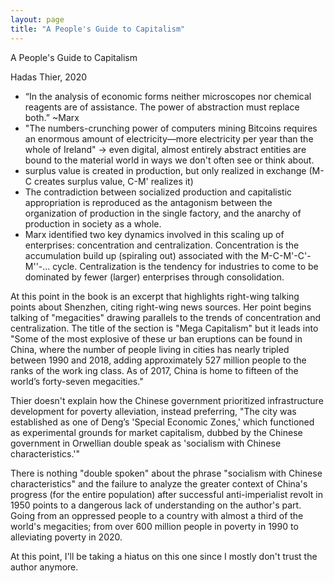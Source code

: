 ```yaml
---
layout: page
title: "A People's Guide to Capitalism"
---
```

A People's Guide to Capitalism

Hadas Thier, 2020

- “In the analysis of economic forms neither microscopes nor chemical reagents are of assistance. The power of abstraction must replace both.” ~Marx
- "The numbers-crunching power of computers mining Bitcoins requires an enormous amount of electricity—more electricity per year than the whole of Ireland" -> even digital, almost entirely abstract entities are bound to the material world in ways we don't often see or think about.
- surplus value is created in production, but only realized in exchange (M-C creates surplus value, C-M' realizes it)
- The contradiction between socialized production and capitalistic appropriation is reproduced as the antagonism between the organization of production in the single factory, and the anarchy of production in society as a whole.
- Marx identified two key dynamics involved in this scaling up of enterprises: concentration and centralization. Concentration is the accumulation build up (spiraling out) associated with the M-C-M'-C'-M''-... cycle. Centralization is the tendency for industries to come to be dominated by fewer (larger) enterprises through consolidation.

At this point in the book is an excerpt that highlights right-wing talking points about Shenzhen, citing right-wing news sources. Her point begins talking of "megacities" drawing parallels to the trends of concentration and centralization. The title of the section is "Mega Capitalism" but it leads into "Some of the most explosive of these ur ban eruptions can be found in
China, where the number of people living in cities has nearly tripled between 1990 and 2018, adding approximately 527 million people to the
ranks of the work ing class. As of 2017, China is home to fifteen of the
world’s forty-seven megacities."

Thier doesn't explain how the Chinese government prioritized infrastructure development for poverty alleviation, instead preferring, "The city was established as one of Deng’s 'Special Economic Zones,' which functioned as
experimental grounds for market capitalism, dubbed by the Chinese government in Orwellian double speak as 'socialism with Chinese characteristics.'"

There is nothing "double spoken" about the phrase "socialism with Chinese characteristics" and the failure to analyze the greater context of China's progress (for the entire population) after successful anti-imperialist revolt in 1950 points to a dangerous lack of understanding on the author's part. Going from an oppressed people to a country with almost a third of the world's megacities; from over 600 million people in poverty in 1990 to alleviating poverty in 2020.

At this point, I'll be taking a hiatus on this one since I mostly don't trust the author anymore.
